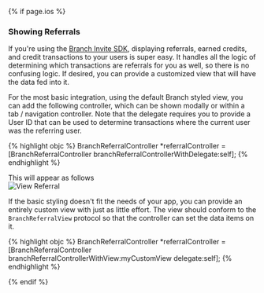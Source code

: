 {% if page.ios %}
### Showing Referrals

<!-- iOS -->

If you're using the [Branch Invite SDK](https://github.com/BranchMetrics/Branch-iOS-Invite-SDK), displaying referrals, earned credits, and credit transactions to your users is super easy. It handles all the logic of determining which transactions are referrals for you as well, so there is no confusing logic. If desired, you can provide a customized view that will have the data fed into it.

For the most basic integration, using the default Branch styled view, you can add the following controller, which can be shown modally or within a tab / navigation controller. Note that the delegate requires you to provide a User ID that can be used to determine transactions where the current user was the referring user.

{% highlight objc %}
    BranchReferralController *referralController = [BranchReferralController branchReferralControllerWithDelegate:self];
{% endhighlight %}

This will appear as follows  
![View Referral](/img/ingredients/rewards/view_referrals.gif)

If the basic styling doesn't fit the needs of your app, you can provide an entirely custom view with just as little effort. The view should conform to the `BranchReferralView` protocol so that the controller can set the data items on it.

{% highlight objc %}
    BranchReferralController *referralController = [BranchReferralController branchReferralControllerWithView:myCustomView delegate:self];
{% endhighlight %}

{% endif %}
<!-- end iOS -->

